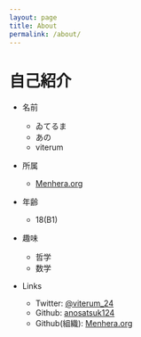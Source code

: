 ```yaml
---
layout: page
title: About
permalink: /about/
---
```


# 自己紹介

- 名前
  - ゐてるま
  - あの
  - viterum

- 所属
  - [Menhera.org](https://www.menhera.org)

- 年齢
  - 18(B1)

- 趣味
  - 哲学
  - 数学

- Links
  - Twitter: [@viterum_24](https://twitter.com/viterum_24)
  - Github: [anosatsuk124](https://github.com/anosatsuk124)
  - Github(組織): [Menhera.org](https://github.com/menhera-org)
